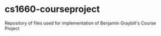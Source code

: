 # cs1660-courseproject
Repository of files used for implementation of Benjamin Graybill's Course Project
